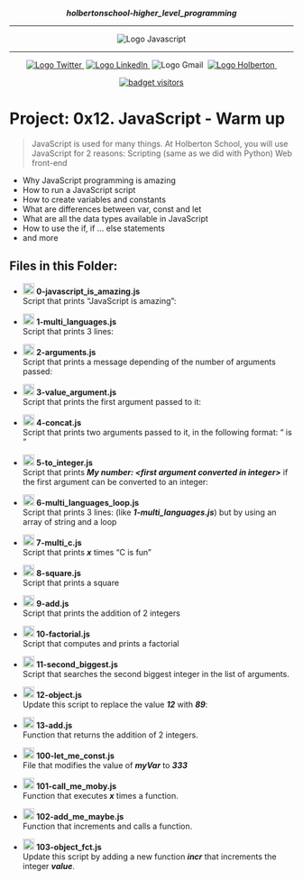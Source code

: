 <div align=center>

***holbertonschool-higher_level_programming***
<hr />
 <img src="https://i2.wp.com/www.jeremysmola.com/wp-content/uploads/2019/04/cropped-logo-javascript-logo-png-transparent-1.png" alt="Logo Javascript" style="max-width:80%;">
 <hr />
<a href="https://twitter.com/Jepez90"><img src="https://img.shields.io/twitter/url?label=%40Jepez90&style=social&url=https%3A%2F%2Ftwitter.com%2FJepez90" alt="Logo Twitter">&nbsp;</a>
<a href="https://www.linkedin.com/in/jepez90/"><img src="https://img.shields.io/badge/jepez90-%230077B5.svg?&logo=linkedin&logoColor=white" alt="Logo LinkedIn">&nbsp;</a>
<img src="https://img.shields.io/badge/jepez90-white?style=flat&logo=gmail" alt="Logo Gmail">&nbsp;
<a href="https://twitter.com/HolbertonCOL"><img src="https://img.shields.io/badge/Holberton_School-red" alt="Logo Holberton">&nbsp;</a>

<a href="https://github.com/jepez90"><img src="https://visitor-badge.glitch.me/badge?page_id=jepez90.HigherLevelProgram.0x0Esdfb" alt="badget visitors"></a>
</div>

# Project: 0x12. JavaScript - Warm up

> JavaScript is used for many things. At Holberton School, you will use JavaScript for 2 reasons:
    Scripting (same as we did with Python)
    Web front-end

* Why JavaScript programming is amazing
* How to run a JavaScript script
* How to create variables and constants
* What are differences between var, const and let
* What are all the data types available in JavaScript
* How to use the if, if ... else statements
* and more

## Files in this Folder:

* <img src="https://raw.githubusercontent.com/jepez90/jepez90.github.io/master/img/Readme_media/logoJs.svg" alt="Logo JS" height="20"> **0-javascript_is_amazing.js**<br />
Script that prints &ldquo;JavaScript is amazing&rdquo;:

* <img src="https://raw.githubusercontent.com/jepez90/jepez90.github.io/master/img/Readme_media/logoJs.svg" alt="Logo JS" height="20"> **1-multi_languages.js**<br />
Script that prints 3 lines:

* <img src="https://raw.githubusercontent.com/jepez90/jepez90.github.io/master/img/Readme_media/logoJs.svg" alt="Logo JS" height="20"> **2-arguments.js**<br />
Script that prints a message depending of the number of arguments passed:

* <img src="https://raw.githubusercontent.com/jepez90/jepez90.github.io/master/img/Readme_media/logoJs.svg" alt="Logo JS" height="20"> **3-value_argument.js**<br />
Script that prints the first argument passed to it:

* <img src="https://raw.githubusercontent.com/jepez90/jepez90.github.io/master/img/Readme_media/logoJs.svg" alt="Logo JS" height="20"> **4-concat.js**<br />
Script that prints two arguments passed to it, in the following format: &ldquo;<first argument> is <second argument>&rdquo;

* <img src="https://raw.githubusercontent.com/jepez90/jepez90.github.io/master/img/Readme_media/logoJs.svg" alt="Logo JS" height="20"> **5-to_integer.js**<br />
Script that prints ***My number: &lt;first argument converted in integer&gt;*** if the first argument can be converted to an integer:

* <img src="https://raw.githubusercontent.com/jepez90/jepez90.github.io/master/img/Readme_media/logoJs.svg" alt="Logo JS" height="20"> **6-multi_languages_loop.js**<br />
Script that prints 3 lines: (like ***1-multi_languages.js***) but by using an array of string and a loop

* <img src="https://raw.githubusercontent.com/jepez90/jepez90.github.io/master/img/Readme_media/logoJs.svg" alt="Logo JS" height="20"> **7-multi_c.js**<br />
Script that prints ***x*** times &ldquo;C is fun&rdquo;

* <img src="https://raw.githubusercontent.com/jepez90/jepez90.github.io/master/img/Readme_media/logoJs.svg" alt="Logo JS" height="20"> **8-square.js**<br />
Script that prints a square

* <img src="https://raw.githubusercontent.com/jepez90/jepez90.github.io/master/img/Readme_media/logoJs.svg" alt="Logo JS" height="20"> **9-add.js**<br />
Script that prints the addition of 2 integers

* <img src="https://raw.githubusercontent.com/jepez90/jepez90.github.io/master/img/Readme_media/logoJs.svg" alt="Logo JS" height="20"> **10-factorial.js**<br />
Script that computes and prints a factorial

* <img src="https://raw.githubusercontent.com/jepez90/jepez90.github.io/master/img/Readme_media/logoJs.svg" alt="Logo JS" height="20"> **11-second_biggest.js**<br />
Script that searches the second biggest integer in the list of arguments.

* <img src="https://raw.githubusercontent.com/jepez90/jepez90.github.io/master/img/Readme_media/logoJs.svg" alt="Logo JS" height="20"> **12-object.js**<br />
Update this script to replace the value ***12*** with ***89***:

* <img src="https://raw.githubusercontent.com/jepez90/jepez90.github.io/master/img/Readme_media/logoJs.svg" alt="Logo JS" height="20"> **13-add.js**<br />
Function that returns the addition of 2 integers.

* <img src="https://raw.githubusercontent.com/jepez90/jepez90.github.io/master/img/Readme_media/logoJs.svg" alt="Logo JS" height="20"> **100-let_me_const.js**<br />
File that modifies the value of ***myVar*** to ***333***

* <img src="https://raw.githubusercontent.com/jepez90/jepez90.github.io/master/img/Readme_media/logoJs.svg" alt="Logo JS" height="20"> **101-call_me_moby.js**<br />
Function that executes ***x*** times a function.

* <img src="https://raw.githubusercontent.com/jepez90/jepez90.github.io/master/img/Readme_media/logoJs.svg" alt="Logo JS" height="20"> **102-add_me_maybe.js**<br />
Function that increments and calls a function.

* <img src="https://raw.githubusercontent.com/jepez90/jepez90.github.io/master/img/Readme_media/logoJs.svg" alt="Logo JS" height="20"> **103-object_fct.js**<br />
Update this script by adding a new function ***incr*** that increments the integer ***value***.
